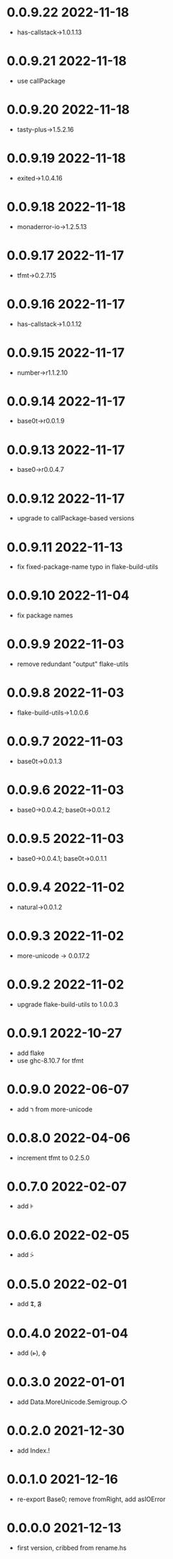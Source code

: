 0.0.9.22 2022-11-18
===================
- has-callstack->1.0.1.13

0.0.9.21 2022-11-18
===================
- use callPackage

0.0.9.20 2022-11-18
===================
- tasty-plus->1.5.2.16

0.0.9.19 2022-11-18
===================
- exited->1.0.4.16

0.0.9.18 2022-11-18
===================
- monaderror-io->1.2.5.13

0.0.9.17 2022-11-17
===================
- tfmt->0.2.7.15

0.0.9.16 2022-11-17
===================
- has-callstack->1.0.1.12

0.0.9.15 2022-11-17
===================
- number->r1.1.2.10

0.0.9.14 2022-11-17
===================
- base0t->r0.0.1.9

0.0.9.13 2022-11-17
===================
- base0->r0.0.4.7

0.0.9.12 2022-11-17
===================
- upgrade to callPackage-based versions

0.0.9.11 2022-11-13
===================
- fix fixed-package-name typo in flake-build-utils

0.0.9.10 2022-11-04
===================
- fix package names

0.0.9.9 2022-11-03
==================
- remove redundant "output" flake-utils

0.0.9.8 2022-11-03
==================
- flake-build-utils->1.0.0.6

0.0.9.7 2022-11-03
==================
- base0t->0.0.1.3

0.0.9.6 2022-11-03
==================
- base0->0.0.4.2; base0t->0.0.1.2

0.0.9.5 2022-11-03
==================
- base0->0.0.4.1; base0t->0.0.1.1

0.0.9.4 2022-11-02
==================
- natural->0.0.1.2

0.0.9.3 2022-11-02
==================
- more-unicode -> 0.0.17.2

0.0.9.2 2022-11-02
==================
- upgrade flake-build-utils to 1.0.0.3

0.0.9.1 2022-10-27
==================
- add flake
- use ghc-8.10.7 for tfmt

0.0.9.0 2022-06-07
==================
- add ﬧ from more-unicode

0.0.8.0 2022-04-06
==================
- increment tfmt to 0.2.5.0

0.0.7.0 2022-02-07
==================
- add ⊧

0.0.6.0 2022-02-05
==================
- add ⩼

0.0.5.0 2022-02-01
==================
- add 𝕿, 𝕱

0.0.4.0 2022-01-04
==================
- add (⩺), ф

0.0.3.0 2022-01-01
==================
- add Data.MoreUnicode.Semigroup.◇

0.0.2.0 2021-12-30
==================
- add Index.!

0.0.1.0 2021-12-16
==================
- re-export Base0; remove fromRight, add asIOError

0.0.0.0 2021-12-13
==================
- first version, cribbed from rename.hs
